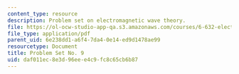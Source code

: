```yaml
---
content_type: resource
description: Problem set on electromagnetic wave theory.
file: https://ol-ocw-studio-app-qa.s3.amazonaws.com/courses/6-632-electromagnetic-wave-theory-spring-2003/daf011ec8e3d96eee4c9fc8c65cb6b87_ps9.pdf
file_type: application/pdf
parent_uid: 6e238dd1-a6f4-7da4-0e14-ed9d1478ae99
resourcetype: Document
title: Problem Set No. 9
uid: daf011ec-8e3d-96ee-e4c9-fc8c65cb6b87
---
```

